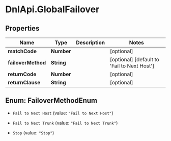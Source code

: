 # DnlApi.GlobalFailover

## Properties
Name | Type | Description | Notes
------------ | ------------- | ------------- | -------------
**matchCode** | **Number** |  | [optional] 
**failoverMethod** | **String** |  | [optional] [default to &#39;Fail to Next Host&#39;]
**returnCode** | **Number** |  | [optional] 
**returnClause** | **String** |  | [optional] 


<a name="FailoverMethodEnum"></a>
## Enum: FailoverMethodEnum


* `Fail to Next Host` (value: `"Fail to Next Host"`)

* `Fail to Next Trunk` (value: `"Fail to Next Trunk"`)

* `Stop` (value: `"Stop"`)




